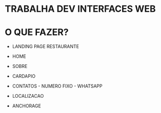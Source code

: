 # TRABALHA DEV INTERFACES WEB


# O QUE FAZER?

- LANDING PAGE RESTAURANTE

- HOME
- SOBRE
- CARDAPIO
- CONTATOS - NUMERO FIXO - WHATSAPP
- LOCALIZACAO
- ANCHORAGE
